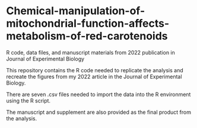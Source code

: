# Chemical-manipulation-of-mitochondrial-function-affects-metabolism-of-red-carotenoids
R code, data files, and manuscript materials from 2022 publication in Journal of Experimental Biology

This repository contains the R code needed to replicate the analysis and recreate the figures from my 2022 article in the Journal of Experimental Biology.

There are seven .csv files needed to import the data into the R environment using the R script.

The manuscript and supplement are also provided as the final product from the analysis.
